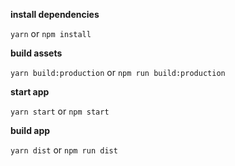 **install dependencies**

`yarn` or `npm install`

**build assets**

`yarn build:production` or `npm run build:production`

**start app**

`yarn start` or `npm start`

**build app**

`yarn dist` or `npm run dist`
